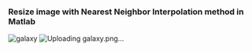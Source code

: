 ### Resize image with Nearest Neighbor Interpolation method in Matlab
 
![galaxy](https://user-images.githubusercontent.com/37250830/84918516-5c334380-b0c9-11ea-98c3-5fdab1e80a0e.png)
![Uploading galaxy.png…]()
